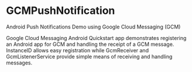# GCMPushNotification
Android Push Notifications Demo using Google Cloud Messaging (GCM)

Google Cloud Messaging Android Quickstart app demonstrates registering an Android app for GCM and handling the receipt of a GCM message. InstanceID allows easy registration while GcmReceiver and GcmListenerService provide simple means of receiving and handling messages.
